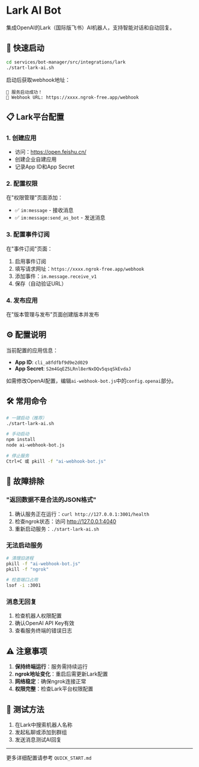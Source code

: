 # Lark AI Bot

集成OpenAI的Lark（国际版飞书）AI机器人，支持智能对话和自动回复。

## 🚀 快速启动

```bash
cd services/bot-manager/src/integrations/lark
./start-lark-ai.sh
```

启动后获取webhook地址：
```
🎉 服务启动成功！
📡 Webhook URL: https://xxxx.ngrok-free.app/webhook
```

## 📋 Lark平台配置

### 1. 创建应用
- 访问：https://open.feishu.cn/
- 创建企业自建应用
- 记录App ID和App Secret

### 2. 配置权限
在"权限管理"页面添加：
- ✅ `im:message` - 接收消息  
- ✅ `im:message:send_as_bot` - 发送消息

### 3. 配置事件订阅
在"事件订阅"页面：
1. 启用事件订阅
2. 填写请求网址：`https://xxxx.ngrok-free.app/webhook`
3. 添加事件：`im.message.receive_v1`
4. 保存（自动验证URL）

### 4. 发布应用
在"版本管理与发布"页面创建版本并发布

## ⚙️ 配置说明

当前配置的应用信息：
- **App ID**: `cli_a8fdfbf9d9e2d029`
- **App Secret**: `S2m4GqEZ5LRnl8erNxDQv5qsqSkEvdaJ`

如需修改OpenAI配置，编辑`ai-webhook-bot.js`中的`config.openai`部分。

## 🛠️ 常用命令

```bash
# 一键启动（推荐）
./start-lark-ai.sh

# 手动启动
npm install
node ai-webhook-bot.js

# 停止服务
Ctrl+C 或 pkill -f "ai-webhook-bot.js"
```

## 🔧 故障排除

### "返回数据不是合法的JSON格式"
1. 确认服务正在运行：`curl http://127.0.0.1:3001/health`
2. 检查ngrok状态：访问 http://127.0.0.1:4040
3. 重新启动服务：`./start-lark-ai.sh`

### 无法启动服务
```bash
# 清理旧进程
pkill -f "ai-webhook-bot.js"
pkill -f "ngrok"

# 检查端口占用
lsof -i :3001
```

### 消息无回复
1. 检查机器人权限配置
2. 确认OpenAI API Key有效
3. 查看服务终端的错误日志

## ⚠️ 注意事项

1. **保持终端运行**：服务需持续运行
2. **ngrok地址变化**：重启后需更新Lark配置
3. **网络稳定**：确保ngrok连接正常
4. **权限完整**：检查Lark平台权限配置

## 🎯 测试方法

1. 在Lark中搜索机器人名称
2. 发起私聊或添加到群组  
3. 发送消息测试AI回复

---

更多详细配置请参考 `QUICK_START.md` 